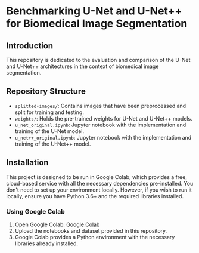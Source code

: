 # Benchmarking U-Net and U-Net++ for Biomedical Image Segmentation

## Introduction
This repository is dedicated to the evaluation and comparison of the U-Net and U-Net++ architectures in the context of biomedical image segmentation. 

## Repository Structure
- `splitted-images/`: Contains images that have been preprocessed and split for training and testing.
- `weights/`: Holds the pre-trained weights for U-Net and U-Net++ models.
- `u_net_original.ipynb`: Jupyter notebook with the implementation and training of the U-Net model.
- `u_net++_original.ipynb`: Jupyter notebook with the implementation and training of the U-Net++ model.

## Installation
This project is designed to be run in Google Colab, which provides a free, cloud-based service with all the necessary dependencies pre-installed. You don't need to set up your environment locally. However, if you wish to run it locally, ensure you have Python 3.6+ and the required libraries installed.

### Using Google Colab
1. Open Google Colab: [Google Colab](https://colab.research.google.com/)
2. Upload the notebooks and dataset provided in this repository.
3. Google Colab provides a Python environment with the necessary libraries already installed.

